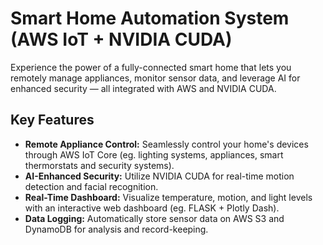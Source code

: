 # Smart Home Automation System (AWS IoT + NVIDIA CUDA)

Experience the power of a fully-connected smart home that lets you remotely manage appliances, monitor sensor data, and leverage AI for enhanced security — all integrated with AWS and NVIDIA CUDA.

## Key Features
- **Remote Appliance Control:** Seamlessly control your home's devices through AWS IoT Core (eg. lighting systems, appliances, smart thermorstats and security systems).
- **AI-Enhanced Security:** Utilize NVIDIA CUDA for real-time motion detection and facial recognition.
- **Real-Time Dashboard:** Visualize temperature, motion, and light levels with an interactive web dashboard (eg. FLASK + Plotly Dash).
- **Data Logging:** Automatically store sensor data on AWS S3 and DynamoDB for analysis and record-keeping.